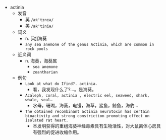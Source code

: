 - actinia
  - 发音
    - 英 `/æk'tɪnɪə/`
    - 美 `/æk'tiniə/`
  - 词义
    - n. [动]海葵
    - `any sea anemone of the genus Actinia, which are common in rock pools `
  - 近义词
    - n. 海葵，海葵属
      - `sea anemone`
      - `zoantharian`
  - 例句
    - `Look at what do Ifind?. actinia.`
      - 看，我发现什么了?…。是海葵。
    - `Acaleph, coral, actinia , electric eel, seaweed, shark, whale, seal…`
      - 水母，珊瑚，海葵，电镘，海草，鲨鱼，鲸鱼，海豹…
    - `The obtained recombinant actinia neurotoxin has certain bioactivity and strong constriction promoting effect on isolated rat heart.`
      - 本发明获得的重组海葵神经毒素具有生物活性，对大鼠离体心房具有强烈的促进收缩作用。

